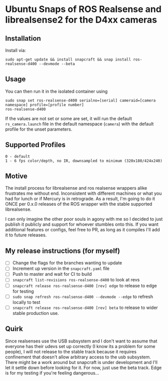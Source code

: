 # Ubuntu Snaps of ROS Realsense and librealsense2 for the D4xx cameras

## Installation
Install via:

```
sudo apt-get update && install snapcraft && snap install ros-realsense-d400 --devmode --beta
```

## Usage 

You can then run it in the isolated container using 

```
sudo snap set ros-realsense-d400 serialno=[serial] cameraid=[camera namespace] profile=[profile number]
ros-realsense-d400
```

If the values are not set or some are set, it will run the default `rs_camera.launch` file in the default namespace (`camera`) with the default profile for the unset parameters. 

## Supported Profiles

```
0 - default
1 - 6 fps color/depth, no IR, downsampled to minimum (320x180/424x240)
```

## Motive

The install process for librealsense and ros realsense wrappers alike frustrates me without end. Inconsistent with different machines or what you had for lunch or if Mercury is in retrograde. As a result, I'm going to do it ONCE per 0.x.0 releases of the ROS wrapper with the stable supported librealsense. 

I can only imagine the other poor souls in agony with me so I decided to just publish it publicly and support for whoever stumbles onto this. If you want additional features or configs, feel free to PR, as long as it compiles I'll add it to future releases.

## My release instructions (for myself)

- [ ] Change the flags for the branches wanting to update
- [ ] Increment up version in the `snapcraft.yaml` file
- [ ] Push to master and wait for CI to build
- [ ] `snapcraft list-revisions ros-realsense-d400` to look at revs
- [ ] `snapcraft release ros-realsense-d400 [rev] edge` to release to edge for testing
- [ ] `sudo snap refresh ros-realsense-d400 --devmode --edge` to refresh locally to test
- [ ] `snapcraft release ros-realsense-d400 [rev] beta` to release to wider stable production use.

## Quirk

Since realsenses use the USB subsystem and I don't want to assume that everyone has their udevs set up correctly (I know its a problem for some people), I will not release to the stable track because it requires confinement that doesn't allow arbitrary access to the usb subsystem. There might be a work around but snapcraft is under development and I'll let it settle down before looking for it. For now, just use the beta track. Edge is for my testing if you're feeling dangerous...
